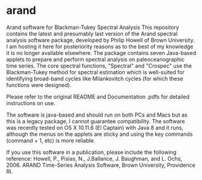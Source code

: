 # arand
Arand software for Blackman-Tukey Spectral Analysis
This repository contains the latest and presumably last version of the Arand spectral analysis software package, developed by Philip Howell of Brown University. I am hosting it here for posteriority reasons as to the best of my knowledge it is no longer available elsewhere. The package contains seven Java-based applets to prepare and perform spectral analysis on paleoceanographic time series. The core spectral functions, "Spectral" and "Crospec" use the Blackman-Tukey method for spectral estimation which is well-suited for identifying broad-band cycles like Milankovitch cycles (for which these functions were designed).

Please refer to the original README and Documentation .pdfs for detailed instructions on use.

The software is java-based and should run on both PCs and Macs but as this is a legacy package, I cannot guarantee compatibility. The software was recently tested on OS X 10.11.6 (El Captain) with Java 8 and it runs, although the menus on the applets are sticky and using the key commands (command + 1, etc) is more reliable.

If you use this software in a publication, please include the following reference:
Howell, P., Pisias, N., J.Ballance, J. Baughman, and L. Ochs, 2006. ARAND Time-Series Analysis Software, Brown University, Providence RI.
